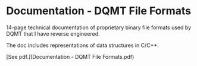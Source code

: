 # Documentation - DQMT File Formats
14-page technical documentation of proprietary binary file formats used by DQMT that I have reverse engineered.

The doc includes representations of data structures in C/C++.

[See pdf.](Documentation - DQMT File Formats.pdf)
